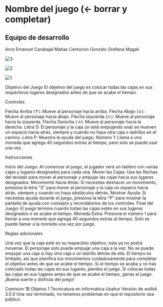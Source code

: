 # Nombre del juego (<- borrar y completar)

## Equipo de desarrollo

Arce Emanuel
Carabajal Matias
Centurion Gonzalo
Orellana Magali



![3](https://github.com/obj1-unahur-2024s1/TPGameIntegrador-los-magios-wollokeros-3/assets/165811875/205c7a61-b707-42e3-89ed-f8c38b7d8714)

![2](https://github.com/obj1-unahur-2024s1/TPGameIntegrador-los-magios-wollokeros-3/assets/165811875/73f11296-d506-444b-a7ab-2a1a865c3cea)

![1](https://github.com/obj1-unahur-2024s1/TPGameIntegrador-los-magios-wollokeros-3/assets/165811875/6ec25bda-0d20-417c-b1d1-c80809a02e05)

Objetivo del Juego
El objetivo del juego es colocar todas las cajas en sus respectivos lugares designados antes de que se acabe el tiempo.

Controles

Flecha Arriba (↑): Mueve al personaje hacia arriba.
Flecha Abajo (↓): Mueve al personaje hacia abajo.
Flecha Izquierda (←): Mueve al personaje hacia la izquierda.
Flecha Derecha (→): Mueve al personaje hacia la derecha.
Letra S: El personaje y la caja (si está empujando una) se mueven un espacio hacia atrás, siempre y cuando no haya otra caja o ladrillos en el camino.
Letra P: Muestra la ayuda del juego.
Número 1: Llama a una moneda que agrega 40 segundos extras al tiempo, pero solo se puede usar una vez.

Instrucciones

Inicio del Juego: Al comenzar el juego, el jugador verá un tablero con varias cajas y lugares designados para cada una.
Mover las Cajas: Usa las flechas del teclado para mover al personaje y empujar las cajas hacia sus lugares designados.
Movimiento hacia Atrás: Si necesitas deshacer un movimiento, presiona la letra "S" para mover al personaje y la caja un espacio hacia atrás, siempre y cuando no haya obstáculos detrás.
Mostrar Ayuda: Si necesitas ayuda durante el juego, presiona la letra "P" para mostrar la pantalla de ayuda con consejos y recordatorios de los controles.
Final del Juego: El juego termina cuando todas las cajas estén en sus lugares designados o se acabe el tiempo.
Moneda Extra: Presiona el número 1 para llamar a una moneda que agrega 40 segundos extras al tiempo. Solo se puede llamar a la moneda una vez por juego.

Reglas adicionales

Una vez que la caja esté en su respectivo objetivo, esta ya no podrá moverse.
El personaje solo puede empujar una caja a la vez.
No se puede empujar una caja si hay otra caja o un ladrillo detrás de ella.
El tiempo es limitado, así que planifica tus movimientos cuidadosamente para completar el objetivo antes de que se acabe el tiempo.
Si el tiempo se acaba y no has colocado todas las cajas en sus lugares, pierdes el juego.
Si colocas todas las cajas en sus lugares antes de que se acabe el tiempo, ganas el juego.
¡Buena suerte y disfruta del juego!



Comision 1B Objetos 1 Tecnicatura en informatica Unahur
Versión de wollok 3.0.0
Una vez terminado, no tenemos problemas en que el repositorio sea público
